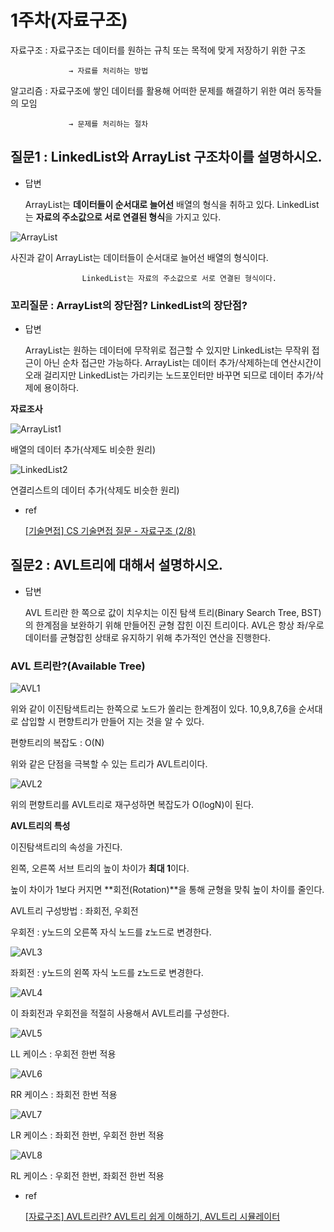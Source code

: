 # 1주차(자료구조)

자료구조 : 자료구조는 데이터를 원하는 규칙 또는 목적에 맞게 저장하기 위한 구조

                 → 자료를 처리하는 방법

알고리즘 : 자료구조에 쌓인 데이터를 활용해 어떠한 문제를 해결하기 위한 여러 동작들의 모임

                 → 문제를 처리하는 절차

## ****질문1 : LinkedList와 ArrayList 구조차이를 설명하시오.****

- 답변
    
     ArrayList는 **데이터들이 순서대로 늘어선** 배열의 형식을 취하고 있다.
     LinkedList는 **자료의 주소값으로 서로 연결된 형식**을 가지고 있다. 
    

![ArrayList](https://raw.githubusercontent.com/Tentennball/CS_interview_Study/main/algorithm%26data_structure/image/ArrayList.png)

사진과 같이 ArrayList는 데이터들이 순서대로 늘어선 배열의 형식이다.

                    LinkedList는 자료의 주소값으로 서로 연결된 형식이다.

### 꼬리질문 : ArrayList의 장단점? LinkedList의 장단점?

- 답변
    
    ArrayList는 원하는 데이터에 무작위로 접근할 수 있지만 LinkedList는 무작위 접근이 아닌 순차 접근만 가능하다.
    ArrayList는 데이터 추가/삭제하는데 연산시간이 오래 걸리지만 LinkedList는 가리키는 노드포인터만 바꾸면 되므로 데이터 추가/삭제에 용이하다.
    

**자료조사**

![ArrayList1](https://raw.githubusercontent.com/Tentennball/CS_interview_Study/main/algorithm%26data_structure/image/ArrayList1.png)

배열의 데이터 추가(삭제도 비슷한 원리)

![LinkedList2](https://github.com/Tentennball/CS_interview_Study/blob/main/algorithm&data_structure/image/LinkedList2.png?raw=true)

연결리스트의 데이터 추가(삭제도 비슷한 원리)

- ref
    
    [[기술면접] CS 기술면접 질문 - 자료구조 (2/8)](https://mangkyu.tistory.com/89)
    

## 질문2 : AVL트리에 대해서 설명하시오.

- 답변
    
    AVL 트리란 한 쪽으로 값이 치우치는 이진 탐색 트리(Binary Search Tree, BST)의 한계점을 보완하기 위해 만들어진 균형 잡힌 이진 트리이다. AVL은 항상 좌/우로 데이터를 균형잡힌 상태로 유지하기 위해 추가적인 연산을 진행한다.
    

### AVL 트리란?(Available Tree)

![AVL1](https://github.com/Tentennball/CS_interview_Study/blob/main/algorithm&data_structure/image/AVL1.png?raw=true)

위와 같이 이진탐색트리는 한쪽으로 노드가 쏠리는 한계점이 있다. 10,9,8,7,6을 순서대로 삽입할 시 편향트리가 만들어 지는 것을 알 수 있다.

편향트리의 복잡도 : O(N)

위와 같은 단점을 극복할 수 있는 트리가 AVL트리이다.

![AVL2](https://github.com/Tentennball/CS_interview_Study/blob/main/algorithm&data_structure/image/AVL2.png?raw=true)

위의 편향트리를 AVL트리로 재구성하면 복잡도가 O(logN)이 된다.

**AVL트리의 특성**

이진탐색트리의 속성을 가진다.

왼쪽, 오른쪽 서브 트리의 높이 차이가 **최대 1**이다.

높이 차이가 1보다 커지면 **회전(Rotation)**을 통해 균형을 맞춰 높이 차이를 줄인다.

AVL트리 구성방법 : 좌회전, 우회전

우회전 : y노드의 오른쪽 자식 노드를 z노드로 변경한다.

![AVL3](https://github.com/Tentennball/CS_interview_Study/blob/main/algorithm&data_structure/image/AVL3.png?raw=true)

좌회전 : y노드의 왼쪽 자식 노드를 z노드로 변경한다.

![AVL4](https://github.com/Tentennball/CS_interview_Study/blob/main/algorithm&data_structure/image/AVL4.png?raw=true)

이 좌회전과 우회전을 적절히 사용해서 AVL트리를 구성한다.

![AVL5](https://github.com/Tentennball/CS_interview_Study/blob/main/algorithm&data_structure/image/AVL5.png?raw=true)

LL 케이스 : 우회전 한번 적용

![AVL6](https://github.com/Tentennball/CS_interview_Study/blob/main/algorithm&data_structure/image/AVL6.png?raw=true)

RR 케이스 : 좌회전 한번 적용

![AVL7](https://github.com/Tentennball/CS_interview_Study/blob/main/algorithm&data_structure/image/AVL7.png?raw=true)

LR 케이스 : 좌회전 한번, 우회전 한번 적용

![AVL8](https://github.com/Tentennball/CS_interview_Study/blob/main/algorithm&data_structure/image/AVL8.png?raw=true)

RL 케이스 : 우회전 한번, 좌회전 한번 적용

- ref
    
    [[자료구조] AVL트리란? AVL트리 쉽게 이해하기,  AVL트리 시뮬레이터](https://code-lab1.tistory.com/61)
